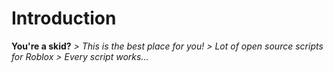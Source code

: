 # Introduction
**You're a skid?**
*> This is the best place for you!*
*> Lot of open source scripts for Roblox*
*> Every script works...*
